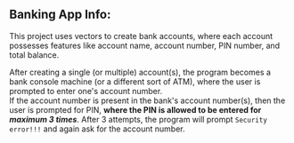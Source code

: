 ## Banking App Info:

This project uses vectors to create bank accounts, where each account possesses features like account name, account number, PIN number, and total balance.

After creating a single (or multiple) account(s), the program becomes a bank console machine (or a different sort of ATM), 
where the user is prompted to enter one's account number.<br>
If the account number is present in the bank's account number(s), then the user is prompted for PIN, **where the PIN is allowed to be entered 
for *maximum 3 times***.
After 3 attempts, the program will prompt `Security error!!!` and again ask for the account number.
